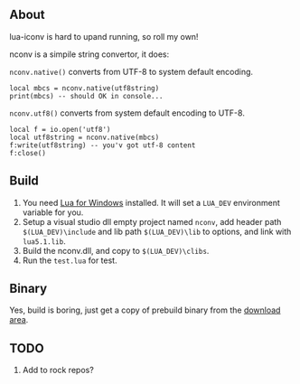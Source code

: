 ## About

lua-iconv is hard to upand running, so roll my own!

nconv is a simpile string convertor, it does:

`nconv.native()` converts from UTF-8 to system default encoding.
	
	local mbcs = nconv.native(utf8string)
	print(mbcs) -- should OK in console...

`nconv.utf8()` converts from system default encoding to UTF-8.
	
	local f = io.open('utf8')
	local utf8string = nconv.native(mbcs)
	f:write(utf8string) -- you'v got utf-8 content
	f:close()

## Build

1. You need [Lua for Windows][1] installed. It will set a `LUA_DEV` environment variable for you.
2. Setup a visual studio dll empty project named `nconv`, add header path `$(LUA_DEV)\include` and lib path
`$(LUA_DEV)\lib` to options, and link with `lua5.1.lib`.
3. Build the nconv.dll, and copy to `$(LUA_DEV)\clibs`.
4. Run the `test.lua` for test.

## Binary

Yes, build is boring, just get a copy of prebuild binary from the [download area][2].

## TODO

1. Add to rock repos?

[1]: http://code.google.com/p/luaforwindows/downloads/list
[2]: https://bitbucket.org/xpol/nconv/downloads
